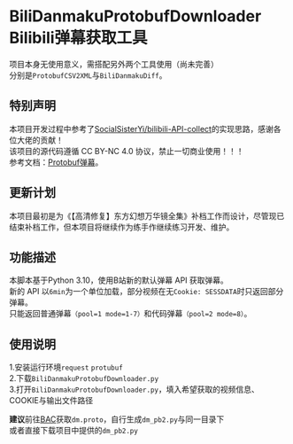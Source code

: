 # BiliDanmakuProtobufDownloader Bilibili弹幕获取工具
项目本身无使用意义，需搭配另外两个工具使用（尚未完善）  
分别是`ProtobufCSV2XML`与`BiliDanmakuDiff`。

## 特别声明
本项目开发过程中参考了[SocialSisterYi/bilibili-API-collect](https://github.com/SocialSisterYi/bilibili-API-collect)的实现思路，感谢各位大佬的贡献！  
该项目的源代码遵循 CC BY-NC 4.0 协议，禁止一切商业使用！！！  
参考文档：[Protobuf弹幕](https://socialsisteryi.github.io/bilibili-API-collect/docs/danmaku/danmaku_proto.html)。  

## 更新计划
本项目最初是为《【高清修复】东方幻想万华镜全集》补档工作而设计，尽管现已结束补档工作，但本项目将继续作为练手作继续练习开发、维护。

## 功能描述
本脚本基于Python 3.10，使用B站新的默认弹幕 API 获取弹幕。  
新的 API 以`6min`为一个单位加载，部分视频在无`Cookie: SESSDATA`时只返回部分弹幕。  
只能返回普通弹幕`（pool=1 mode=1-7）`和代码弹幕`（pool=2 mode=8）`。

## 使用说明  
1.安装运行环境`request` `protubuf`  
2.下载`BiliDanmakuProtobufDownloader.py`  
3.打开`BiliDanmakuProtobufDownloader.py`，填入希望获取的视频信息、COOKIE与输出文件路径  

**建议**前往[BAC](https://github.com/SocialSisterYi/bilibili-API-collect/blob/master/grpc_api/bilibili/community/service/dm/v1/dm.proto)获取`dm.proto`，自行生成`dm_pb2.py`与同一目录下  
或者直接下载项目中提供的`dm_pb2.py`
